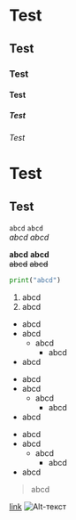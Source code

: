 # Test
## Test
### Test
#### Test
##### Test
###### Test

Test
====
Test
----

`abcd`
`abcd` \
_abcd_
*abcd*

**abcd**
__abcd__ \
~~abcd~~
~~abcd~~

```python
print("abcd")
```

1. abcd
2. abcd
- abcd
- abcd
  - abcd
    - abcd
- abcd
+ abcd
+ abcd
  + abcd
    + abcd
+ abcd
* abcd
* abcd
  * abcd
    * abcd
* abcd

> abcd

[link](http://example.com/ "abcd")
![Alt-текст](https://upload.wikimedia.org/wikipedia/commons/9/94/Markdown_Syntax_in_gedit.png "abcd")


